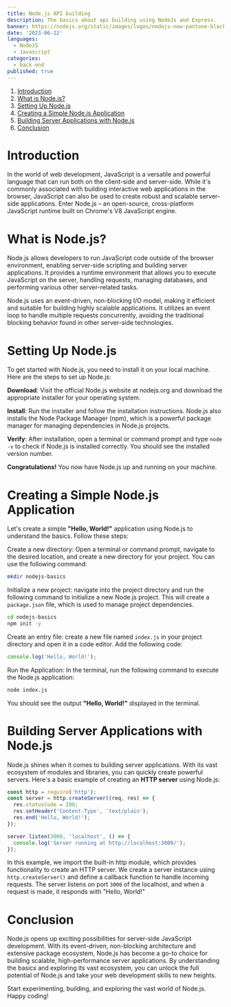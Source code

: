 ```yaml
---
title: Node.js API building
description: The basics about api building using NodeJs and Express.
banner: https://nodejs.org/static/images/logos/nodejs-new-pantone-black.svg
date: '2023-06-22'
languages:
  - NodeJS
  - Javascript
categories:
  - back-end
published: true
---
```


<script>
  import { Link } from '$lib/components';
</script>

1. [Introduction](#introduction)
2. [What is Node.js?](#what-is-nodejs)
3. [Setting Up Node.js](#setting-up-nodejs)
4. [Creating a Simple Node.js Application](#creating-a-simple-nodejs-application)
5. [Building Server Applications with Node.js](#building-server-applications-with-nodejs)
6. [Conclusion](#conclusion)

# Introduction

In the world of web development, JavaScript is a versatile and powerful language that can run both on the client-side and server-side. While it's commonly associated with building interactive web applications in the browser, JavaScript can also be used to create robust and scalable server-side applications. Enter Node.js – an open-source, cross-platform JavaScript runtime built on Chrome's V8 JavaScript engine.

# What is Node.js?

Node.js allows developers to run JavaScript code outside of the browser environment, enabling server-side scripting and building server applications. It provides a runtime environment that allows you to execute JavaScript on the server, handling requests, managing databases, and performing various other server-related tasks.

Node.js uses an event-driven, non-blocking I/O model, making it efficient and suitable for building highly scalable applications. It utilizes an event loop to handle multiple requests concurrently, avoiding the traditional blocking behavior found in other server-side technologies.

# Setting Up Node.js

To get started with Node.js, you need to install it on your local machine. Here are the steps to set up Node.js:

**Download**: Visit the official <Link href="https://nodejs.org/">Node.js</Link> website at nodejs.org and download the appropriate installer for your operating system.

**Install**: Run the installer and follow the installation instructions. Node.js also installs the <Link href="https://www.npmjs.com/">Node Package Manager</Link> (npm), which is a powerful package manager for managing dependencies in Node.js projects.

**Verify**: After installation, open a terminal or command prompt and type `node -v` to check if Node.js is installed correctly. You should see the installed version number.

**Congratulations!** You now have Node.js up and running on your machine.

# Creating a Simple Node.js Application

Let's create a simple **"Hello, World!"** application using Node.js to understand the basics. Follow these steps:

Create a new directory: Open a terminal or command prompt, navigate to the desired location, and create a new directory for your project. You can use the following command:

```bash
mkdir nodejs-basics
```

Initialize a new project: navigate into the project directory and run the following command to initialize a new Node.js project. This will create a `package.json` file, which is used to manage project dependencies.

```bash
cd nodejs-basics
npm init -y
```

Create an entry file: create a new file named `index.js` in your project directory and open it in a code editor. Add the following code:

```js
console.log('Hello, World!');
```

Run the Application: In the terminal, run the following command to execute the Node.js application:

```bash
node index.js
```

You should see the output **"Hello, World!"** displayed in the terminal.

# Building Server Applications with Node.js

Node.js shines when it comes to building server applications. With its vast ecosystem of modules and libraries, you can quickly create powerful servers. Here's a basic example of creating an **HTTP server** using Node.js:

```js
const http = require('http');
const server = http.createServer((req, res) => {
  res.statusCode = 200;
  res.setHeader('Content-Type', 'text/plain');
  res.end('Hello, World!');
});
```

```js
server.listen(3000, 'localhost', () => {
  console.log('Server running at http://localhost:3000/');
});
```

In this example, we import the built-in http module, which provides functionality to create an HTTP server. We create a server instance using `http.createServer()` and define a callback function to handle incoming requests. The server listens on port `3000` of the localhost, and when a request is made, it responds with "Hello, World!"

# Conclusion

Node.js opens up exciting possibilities for server-side JavaScript development. With its event-driven, non-blocking architecture and extensive package ecosystem, Node.js has become a go-to choice for building scalable, high-performance server applications. By understanding the basics and exploring its vast ecosystem, you can unlock the full potential of Node.js and take your web development skills to new heights.

Start experimenting, building, and exploring the vast world of Node.js. Happy coding!
